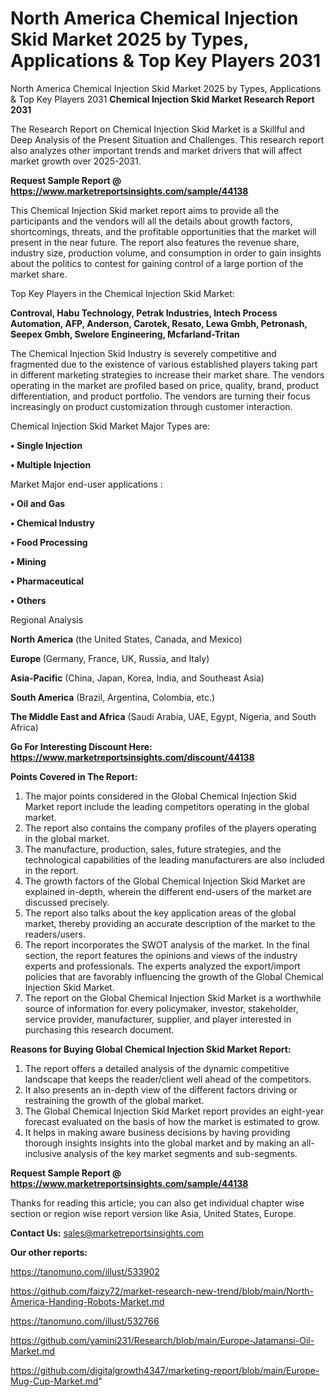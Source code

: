 # North America Chemical Injection Skid Market 2025 by Types, Applications & Top Key Players 2031
North America Chemical Injection Skid Market 2025 by Types, Applications & Top Key Players 2031
<strong>Chemical Injection Skid Market Research Report 2031</strong>

The Research Report on Chemical Injection Skid Market is a Skillful and Deep Analysis of the Present Situation and Challenges. This research report also analyzes other important trends and market drivers that will affect market growth over 2025-2031.

<strong>Request Sample Report @ <a href=https://www.marketreportsinsights.com/sample/44138>https://www.marketreportsinsights.com/sample/44138</a></strong>

This Chemical Injection Skid market report aims to provide all the participants and the vendors will all the details about growth factors, shortcomings, threats, and the profitable opportunities that the market will present in the near future. The report also features the revenue share, industry size, production volume, and consumption in order to gain insights about the politics to contest for gaining control of a large portion of the market share.

Top Key Players in the Chemical Injection Skid Market:

<strong>Controval, Habu Technology, Petrak Industries, Intech Process Automation, AFP, Anderson, Carotek, Resato, Lewa Gmbh, Petronash, Seepex Gmbh, Swelore Engineering, Mcfarland-Tritan</strong>

The Chemical Injection Skid Industry is severely competitive and fragmented due to the existence of various established players taking part in different marketing strategies to increase their market share. The vendors operating in the market are profiled based on price, quality, brand, product differentiation, and product portfolio. The vendors are turning their focus increasingly on product customization through customer interaction.

Chemical Injection Skid Market Major Types are:

<strong>•  Single Injection

•  Multiple Injection</strong>

Market Major end-user applications :

<strong>•  Oil and Gas

•  Chemical Industry

•  Food Processing

•  Mining

•  Pharmaceutical

•  Others</strong>

Regional Analysis

</u><strong><b>North America</b></strong> (the United States, Canada, and Mexico)

<strong><b>Europe </b></strong>(Germany, France, UK, Russia, and Italy)

<strong><b>Asia-Pacific</b></strong> (China, Japan, Korea, India, and Southeast Asia)

<strong><b>South America</b></strong> (Brazil, Argentina, Colombia, etc.)

<strong><b>The Middle East and Africa</b></strong> (Saudi Arabia, UAE, Egypt, Nigeria, and South Africa)

<strong>Go For Interesting Discount Here: <a href=https://www.marketreportsinsights.com/discount/44138>https://www.marketreportsinsights.com/discount/44138</a></strong>

<strong>Points Covered in The Report:</strong>
<ol>
  <li>The major points considered in the Global Chemical Injection Skid Market report include the leading competitors operating in the global market.</li>
  <li>The report also contains the company profiles of the players operating in the global market.</li>
  <li>The manufacture, production, sales, future strategies, and the technological capabilities of the leading manufacturers are also included in the report.</li>
  <li>The growth factors of the Global Chemical Injection Skid Market are explained in-depth, wherein the different end-users of the market are discussed precisely.</li>
  <li>The report also talks about the key application areas of the global market, thereby providing an accurate description of the market to the readers/users.</li>
  <li>The report incorporates the SWOT analysis of the market. In the final section, the report features the opinions and views of the industry experts and professionals. The experts analyzed the export/import policies that are favorably influencing the growth of the Global Chemical Injection Skid Market.</li>
  <li>The report on the Global Chemical Injection Skid Market is a worthwhile source of information for every policymaker, investor, stakeholder, service provider, manufacturer, supplier, and player interested in purchasing this research document.</li>
</ol>
<strong>Reasons for Buying Global Chemical Injection Skid Market Report:</strong>

<ol>
  <li>The report offers a detailed analysis of the dynamic competitive landscape that keeps the reader/client well ahead of the competitors.</li>
  <li>It also presents an in-depth view of the different factors driving or restraining the growth of the global market.</li>
  <li>The Global Chemical Injection Skid Market report provides an eight-year forecast evaluated on the basis of how the market is estimated to grow.</li>
  <li>It helps in making aware business decisions by having providing thorough insights insights into the global market and by making an all-inclusive analysis of the key market segments and sub-segments.</li>
</ol>
<strong>Request Sample Report @ <a href=https://www.marketreportsinsights.com/sample/44138>https://www.marketreportsinsights.com/sample/44138</a></strong>


Thanks for reading this article; you can also get individual chapter wise section or region wise report version like Asia, United States, Europe.

<strong>Contact Us:</strong>
sales@marketreportsinsights.com

<strong>Our other reports:</strong>

<a href=https://tanomuno.com/illust/533902>https://tanomuno.com/illust/533902</a>

<a href=https://github.com/faizy72/market-research-new-trend/blob/main/North-America-Handing-Robots-Market.md>https://github.com/faizy72/market-research-new-trend/blob/main/North-America-Handing-Robots-Market.md</a>

<a href=https://tanomuno.com/illust/532766>https://tanomuno.com/illust/532766</a>

<a href=https://github.com/yamini231/Research/blob/main/Europe-Jatamansi-Oil-Market.md>https://github.com/yamini231/Research/blob/main/Europe-Jatamansi-Oil-Market.md</a>

<a href=https://github.com/digitalgrowth4347/marketing-report/blob/main/Europe-Mug-Cup-Market.md>https://github.com/digitalgrowth4347/marketing-report/blob/main/Europe-Mug-Cup-Market.md</a>"
